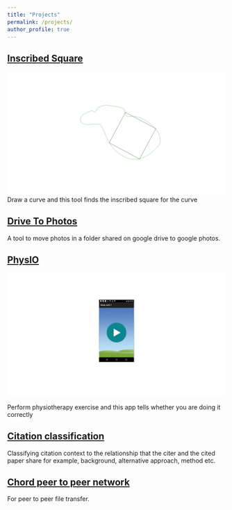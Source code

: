 ```yaml
---
title: "Projects"
permalink: /projects/
author_profile: true
---
```


## [Inscribed Square](https://github.com/rahulgurnani/inscribed-square)
![image](/assets/images/inscribed_square.png)
Draw a curve and this tool finds the inscribed square for the curve


## [Drive To Photos](https://github.com/rahulgurnani/google-drive-to-photos)

A tool to move photos in a folder shared on google drive to google photos.


## [PhysIO](https://github.com/mronian/PhysIO)
[![image](/assets/images/physio.png)](https://www.dropbox.com/s/2d6mcddefg65pkh/PhysIO.mp4?dl=0#)

Perform physiotherapy exercise and this app tells whether you are doing it correctly

## [Citation classification](https://docs.google.com/document/d/15r5GibXR5eLvQjkgypY-KI8W8fcHDRuuKKB7BoHuMYc/edit?usp=sharing)

Classifying citation context to the relationship that the citer and the cited paper share for example, background, alternative approach, method etc.

## [Chord peer to peer network](https://github.com/rahulgurnani/Chord-Peer-to-peer)

For peer to peer file transfer.